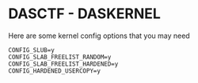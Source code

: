 # DASCTF - DASKERNEL

Here are some kernel config options that you may need

```
CONFIG_SLUB=y
CONFIG_SLAB_FREELIST_RANDOM=y
CONFIG_SLAB_FREELIST_HARDENED=y
CONFIG_HARDENED_USERCOPY=y
```

